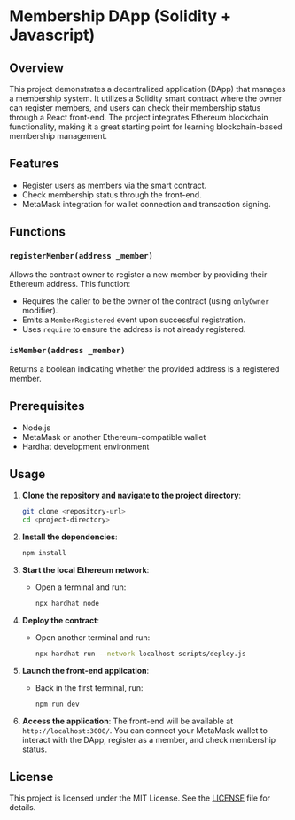 # Membership DApp (Solidity + Javascript)

## Overview
This project demonstrates a decentralized application (DApp) that manages a membership system. It utilizes a Solidity smart contract where the owner can register members, and users can check their membership status through a React front-end. The project integrates Ethereum blockchain functionality, making it a great starting point for learning blockchain-based membership management.

## Features
- Register users as members via the smart contract.
- Check membership status through the front-end.
- MetaMask integration for wallet connection and transaction signing.

## Functions

### `registerMember(address _member)`
Allows the contract owner to register a new member by providing their Ethereum address. This function:
- Requires the caller to be the owner of the contract (using `onlyOwner` modifier).
- Emits a `MemberRegistered` event upon successful registration.
- Uses `require` to ensure the address is not already registered.

### `isMember(address _member)`
Returns a boolean indicating whether the provided address is a registered member.

## Prerequisites
- Node.js
- MetaMask or another Ethereum-compatible wallet
- Hardhat development environment

## Usage

1. **Clone the repository and navigate to the project directory**:
   ```bash
   git clone <repository-url>
   cd <project-directory>
   ```

2. **Install the dependencies**:
   ```bash
   npm install
   ```

3. **Start the local Ethereum network**:
   - Open a terminal and run:
     ```bash
     npx hardhat node
     ```

4. **Deploy the contract**:
   - Open another terminal and run:
     ```bash
     npx hardhat run --network localhost scripts/deploy.js
     ```

5. **Launch the front-end application**:
   - Back in the first terminal, run:
     ```bash
     npm run dev
     ```

6. **Access the application**:
   The front-end will be available at `http://localhost:3000/`. You can connect your MetaMask wallet to interact with the DApp, register as a member, and check membership status.

## License

This project is licensed under the MIT License. See the [LICENSE](https://github.com/CarlSntg/Metacrafters/blob/main/LICENSE) file for details.
